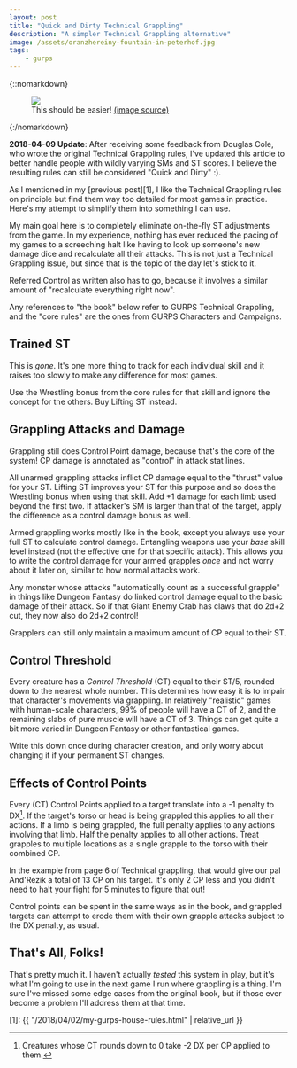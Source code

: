 ```yaml
---
layout: post
title: "Quick and Dirty Technical Grappling"
description: "A simpler Technical Grappling alternative"
image: /assets/oranzhereiny-fountain-in-peterhof.jpg
tags:
    - gurps
---
```


{::nomarkdown}
<figure>
  <img src="{{ "/assets/oranzhereiny-fountain-in-peterhof.jpg" | absolute_url }}"/>
  <figcaption>
    This should be easier!
    <a href="http://www.saint-petersburg.com/peterhof/fountains-peterhof/">
      (image source)
    </a>
  </figcaption>
</figure>
{:/nomarkdown}

**2018-04-09 Update**: After receiving some feedback from Douglas Cole, who
wrote the original Technical Grappling rules, I've updated this article to
better handle people with wildly varying SMs and ST scores. I believe the
resulting rules can still be considered "Quick and Dirty" :).

As I mentioned in my [previous post][1], I like the Technical Grappling rules on
principle but find them way too detailed for most games in practice. Here's my
attempt to simplify them into something I can use.

My main goal here is to completely eliminate on-the-fly ST adjustments from the
game. In my experience, nothing has ever reduced the pacing of my games to a
screeching halt like having to look up someone's new damage dice and recalculate
all their attacks. This is not just a Technical Grappling issue, but since that
is the topic of the day let's stick to it.

Referred Control as written also has to go, because it involves a similar
amount of "recalculate everything right now".

Any references to "the book" below refer to GURPS Technical Grappling, and the
"core rules" are the ones from GURPS Characters and Campaigns.

## Trained ST

This is _gone_. It's one more thing to track for each individual skill and it
raises too slowly to make any difference for most games.

Use the Wrestling bonus from the core rules for that skill and ignore the
concept for the others. Buy Lifting ST instead.

## Grappling Attacks and Damage

Grappling still does Control Point damage, because that's the core of the
system! CP damage is annotated as "control" in attack stat lines.

All unarmed grappling attacks inflict CP damage equal to the "thrust" value for
your ST. Lifting ST improves your ST for this purpose and so does the Wrestling
bonus when using that skill. Add +1 damage for each limb used beyond the first
two. If attacker's SM is larger than that of the target, apply the difference as
a control damage bonus as well.

Armed grappling works mostly like in the book, except you always use your full
ST to calculate control damage. Entangling weapons use your _base_ skill level
instead (not the effective one for that specific attack). This allows you to
write the control damage for your armed grapples _once_ and not worry about it
later on, similar to how normal attacks work.

Any monster whose attacks "automatically count as a successful grapple" in
things like Dungeon Fantasy do linked control damage equal to the basic damage
of their attack. So if that Giant Enemy Crab has claws that do 2d+2 cut, they
now also do 2d+2 control!

Grapplers can still only maintain a maximum amount of CP equal to their ST.

## Control Threshold

Every creature has a _Control Threshold_ (CT) equal to their ST/5, rounded down
to the nearest whole number. This determines how easy it is to impair that
character's movements via grappling. In relatively "realistic" games with
human-scale characters, 99% of people will have a CT of 2, and the remaining
slabs of pure muscle will have a CT of 3. Things can get quite a bit more varied
in Dungeon Fantasy or other fantastical games.

Write this down once during character creation, and only worry about changing it
if your permanent ST changes.

## Effects of Control Points

Every (CT) Control Points applied to a target translate into a -1 penalty to
DX[^1]. If the target's torso or head is being grappled this applies to all
their actions. If a limb is being grappled, the full penalty applies to any
actions involving that limb. Half the penalty applies to all other
actions. Treat grapples to multiple locations as a single grapple to the torso
with their combined CP.

In the example from page 6 of Technical grappling, that would give our pal
And'Rezik a total of 13 CP on his target. It's only 2 CP less and you didn't
need to halt your fight for 5 minutes to figure that out!

Control points can be spent in the same ways as in the book, and grappled
targets can attempt to erode them with their own grapple attacks subject to the
DX penalty, as usual.

## That's All, Folks!

That's pretty much it. I haven't actually _tested_ this system in play, but it's
what I'm going to use in the next game I run where grappling is a thing. I'm
sure I've missed some edge cases from the original book, but if those ever
become a problem I'll address them at that time.


[1]: {{ "/2018/04/02/my-gurps-house-rules.html" | relative_url }}

[^1]: Creatures whose CT rounds down to 0 take -2 DX per CP applied to them.
